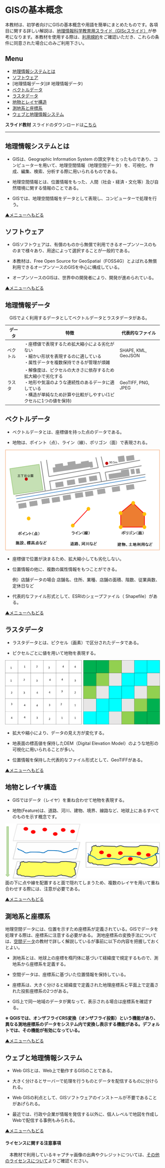 # GISの基本概念
本教材は、初学者向けにGISの基本概念や用語を簡単にまとめたものです。各項目に関する詳しい解説は、[地理情報科学教育用スライド（GIScスライド）]が参考になります。本教材を使用する際は、[利用規約]をご確認いただき、これらの条件に同意された場合にのみご利用下さい。


[地理情報科学教育用スライド（GIScスライド）]:http://curricula.csis.u-tokyo.ac.jp/slide/2.html
[利用規約]:../../../master/利用規約.md

**Menu**
------
- [地理情報システムとは](#地理情報システムとは)
- [ソフトウェア](#ソフトウェア)
- [地理情報データ](# 地理情報データ)
- [ベクトルデータ](#ベクトルデータ)
- [ラスタデータ](#ラスタデータ)
- [地物とレイヤ構造](#地物とレイヤ構造)
- [測地系と座標系](#測地系と座標系)
- [ウェブと地理情報システム](#ウェブと地理情報システム)


**スライド教材**
スライドのダウンロードは[こちら](../../../../raw/master/GISオープン教材/01_GISの基本概念/GISの基本概念.pptx)

----------

## <a name="地理情報システムとは"></a>地理情報システムとは

- GISは、Geographic Information System の頭文字をとったものであり、コンピューターを用いて、地理空間情報（地理空間データ）を、可視化、作成、編集、検索、分析する際に用いられるものである。

- 地理空間情報とは、位置情報をもった、人間（社会・経済・文化等）及び自然環境に関する情報のことである。

- GISでは、地理空間情報をデータとして表現し、コンピューターで処理を行う。

[▲メニューへもどる]

## <a name="ソフトウェア"></a>ソフトウェア

- GISソフトウェアは、有償のものから無償で利用できるオープンソースのものまで様々あり、用途によって選択することが一般的である。

- 本教材は、Free Open Source for GeoSpatial（FOSS4G）とよばれる無償利用できるオープンソースのGISを中心に構成している。

- オープンソースのGISは、世界中の開発者により、開発が進められている。

[▲メニューへもどる]

## 地理情報データ
　GISでよく利用するデータとしてベクトルデータとラスタデータがある。

| データ|特徴|代表的なファイル|
|---|---|---|
|ベクトル|・座標値で表現するため拡大縮小による劣化がない<br>・細かい形状を表現するのに適している<br>・属性データを複数保持できるが管理が煩雑|SHAPE, KML, GeoJSON |
|ラスタ|・解像度は、ピクセルの大きさに依存するため拡大縮小で劣化する<br>・地形や気温のような連続性のあるデータに適している<br>・構造が単純なため計算や比較がしやすい(1ピクセルに1つの値を保持)|GeoTIFF, PNG, JPEG |

## <a name="ベクトルデータ"></a>ベクトルデータ

- ベクトルデータとは、座標値を持った点のデータである。

- 地物は、ポイント（点）、ライン（線）、ポリゴン（面）で表現される。

![vector](pic/pic1-1.png)

- 座標値で位置が決まるため、拡大縮小しても劣化しない。

- 位置情報の他に、複数の属性情報をもつことができる。

  例）店舗データの場合
  店舗名、住所、業種、店舗の面積、階数、従業員数、定休日など

- 代表的なファイル形式として、ESRIのシェープファイル（ Shapefile）がある。

[▲メニューへもどる]

## <a name="ラスタデータ"></a>ラスタデータ

- ラスタデータとは、ピクセル（画素）で区分されたデータである。

- ピクセルごとに値を用いて地物を表現する。

![vector](pic/pic1-2.png)

- 拡大や縮小により、データの見え方が変化する。

- 地表面の標高値を保持したDEM（Digital Elevation Model）のような地形の可視化に用いられることが多い。

- 位置情報を保持した代表的なファイル形式として、GeoTIFFがある。

[▲メニューへもどる]

## <a name="地物とレイヤ構造"></a>地物とレイヤ構造

- GISではデータ（レイヤ）を重ね合わせて地物を表現する。

- 地物(Feature)は、道路、河川、建物、境界、線路など、地球上にあるすべてのものを示す概念です。

![vector](pic/pic1-3.png)
面の下に点や線を配置すると面で隠れてしまうため、複数のレイヤを用いて重ね合わせする際には、注意が必要である。

[▲メニューへもどる]

## <a name="測地系と座標系"></a>測地系と座標系
地理空間データには、位置を示すため座標系が定義されている。GISでデータを処理する際は、座標系に注意する必要がある。
測地座標系の変換手法については、[空間データ]の教材で詳しく解説しているが事前に以下の内容を把握しておくとよい。

- 測地系とは、地球上の座標を楕円体に基づいて経緯度で規定するもので、測地系から座標系を定義する。

- 空間データは、座標系に基づいた位置情報を保持している。

- 座標系は、大きく分けると経緯度で定義された地理座標系と平面上で定義された投影座標系の2つがある。

- GIS上で同一地域のデータが異なって、表示される場合は座標系を確認する。


**※ QGISでは、オンザフライCRS変換（オンザフライ投影）という機能があり、異なる測地座標系のデータをシステム内で変換し表示する機能がある。デフォルトでは、その機能が有効になっている。**

[▲メニューへもどる]

## <a name="ウェブと地理情報システム"></a>ウェブと地理情報システム

- Web GISとは、Web上で動作するGISのことである。

- 大きく分けるとサーバーで処理を行うものとデータを配信するものに分けられる。

- Web GISの利点として、GISソフトウェアのインストールが不要であることがあげられる。

- 最近では、行政や企業が情報を発信する以外に、個人レベルで地図を作成しWebで配信する事例もみられる。

[▲メニューへもどる]

#### ライセンスに関する注意事項
　本教材で利用しているキャプチャ画像の出典やクレジットについては、[その他のライセンスについて]よりご確認ください。

[その他のライセンスについて]:../その他のライセンスについて.md
[空間データ]:../08_空間データ/空間データ.md
[▲メニューへもどる]:GISの基本概念.md#menu
